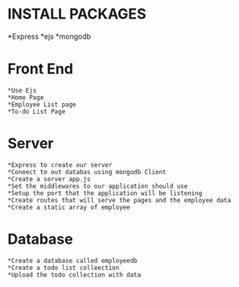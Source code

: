 # INSTALL PACKAGES
*Express
*ejs
*mongodb

# Front End
    *Use Ejs
    *Home Page
    *Employee List page
    *To-do List Page

# Server
    *Express to create our server
    *Coneect to out databas using mongodb Client
    *Create a server app.js
    *Set the middlewares to our application should use
    *Setup the port that the application will be listening
    *Create routes that will serve the pages and the employee data
    *Create a static array of employee


# Database
    *Create a database called employeedb
    *Create a todo list colleection
    *Upload the todo collection with data